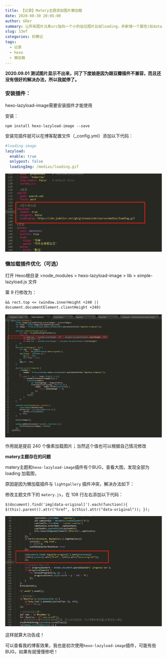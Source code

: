 ```yaml
---
title: 【记录】Matery主题添加图片懒加载
date: 2020-08-30 20:05:00
author: GRer
summary: 让所有图片元素src指向一个小的站位图片比如loading，并新增一个属性(如data-original)存放真实图片地址。每当页面加载（或者滚动条滚动），使用JS脚本将可视区域内的图片src替换回真实地址，并做请求重新加载。
slug: 33ef
categories: 折腾记
tags:
  - 记录
  - hexo
  - 懒加载
---
```


**2020.09.01 测试图片显示不出来，问了下度娘是因为跟豆瓣插件不兼容，而且还没有很好的解决办法，所以我就停了。**

### 安装插件：

hexo-lazyload-image需要安装插件才能使用

安装：

```
npm install hexo-lazyload-image --save
```

安装完插件就可以在博客配置文件（_config.yml）添加以下代码：

```yaml
#loading-image
lazyload:
  enable: true
  onlypost: false
  loadingImg: /medias/loading.gif
```
![](/img/2020/08/30/159878786gfas.jpg)

### 懒加载插件优化（可选）

打开 Hexo根目录 >node_modules > hexo-lazyload-image > lib > simple-lazyload.js 文件

第 9 行修改为：

```
&& rect.top <= (window.innerHeight +240 || document.documentElement.clientHeight +240)
```

![](/img/2020/08/30/1598788174lzjj.jpg)

作用就是提前 240 个像素加载图片；当然这个值也可以根据自己情况修改

**matery主题存在的问题**

matery主题和`hexo-lazyload-image`插件有个BUG，查看大图，发现全部为 loading 加载图，

原因是因为懒加载插件与 `lightgallery` 插件冲突，解决办法如下：

修改主题文件下的 `matery.js`，在 108 行左右添加以下代码：

```
$(document).find('img[data-original]').each(function(){ 	$(this).parent().attr("href", $(this).attr("data-original")); });
```

![](/img/2020/08/30/1598788583jssf.jpg)

这样就算大功告成！

可以查看我的博客效果，我也是初次使用`hexo-lazyload-image`插件，可能有些BUG，如果有就慢慢修吧！
